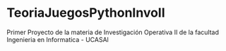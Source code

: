 # TeoriaJuegosPythonInvoII
Primer Proyecto de la materia de Investigación Operativa II de la facultad Ingenieria en Informatica - UCASAl
